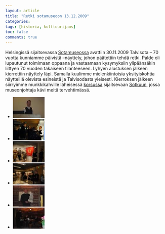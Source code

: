 ```yaml
---
layout: article
title: "Retki sotamuseoon 13.12.2009"
categories:
tags: [historia, kulttuurijaos]
toc: false
comments: true
---
```


Helsingissä sijaitsevassa
[Sotamuseossa](http://www.mpkk.fi/fi/sotamuseo/) avattiin 30.11.2009
Talvisota – 70 vuotta kunniamme päivistä –näyttely, johon päätettiin
tehdä retki. Palde oli lupautunut toimimaan oppaana ja vastaamaan
kysymyksiin ylipäänsäkin liittyen 70 vuoden takaiseen tilanteeseen.
Lyhyen alustuksen jälkeen kierrettiin näyttely läpi. Samalla kuulimme
mielenkiintoisia yksityiskohtia näytteillä olevista esineistä ja
Talvisodasta yleisesti. Kierroksen jälkeen siirryimme munkkikahville
läheisessä [korsussa](http://fi.wikipedia.org/wiki/Korsu) sijaitsevaan
[Sotkuun](http://www.sotilaskotiliitto.fi/), jossa museonjohtaja kävi
meitä tervehtimässä.

<div class="th-grid image-gallery" markdown="1">

- [![](/images/retki-sotamuseoon-13.12.2009/Thumbnails/1.jpg)](/images/retki-sotamuseoon-13.12.2009/1.jpg)
- [![](/images/retki-sotamuseoon-13.12.2009/Thumbnails/2.jpg)](/images/retki-sotamuseoon-13.12.2009/2.jpg)
- [![](/images/retki-sotamuseoon-13.12.2009/Thumbnails/3.jpg)](/images/retki-sotamuseoon-13.12.2009/3.jpg)
- [![](/images/retki-sotamuseoon-13.12.2009/Thumbnails/4.jpg)](/images/retki-sotamuseoon-13.12.2009/4.jpg)
- [![](/images/retki-sotamuseoon-13.12.2009/Thumbnails/6.jpg)](/images/retki-sotamuseoon-13.12.2009/6.jpg)
- [![](/images/retki-sotamuseoon-13.12.2009/Thumbnails/7.jpg)](/images/retki-sotamuseoon-13.12.2009/7.jpg)

</div>
